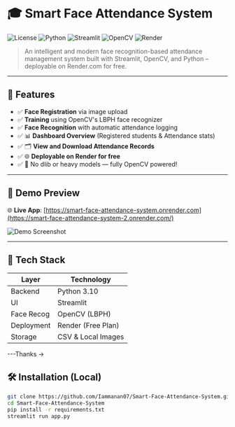 # 🎓 Smart Face Attendance System

![License](https://img.shields.io/badge/license-MIT-green.svg)
![Python](https://img.shields.io/badge/Python-3.10-blue.svg)
![Streamlit](https://img.shields.io/badge/Built%20With-Streamlit-red)
![OpenCV](https://img.shields.io/badge/OpenCV-4.x-blue)
![Render](https://img.shields.io/badge/Deploy-Render.com-success)

> An intelligent and modern face recognition-based attendance management system built with Streamlit, OpenCV, and Python – deployable on Render.com for free.

---

## 🚀 Features

- ✅ **Face Registration** via image upload
- ✅ **Training** using OpenCV's LBPH face recognizer
- ✅ **Face Recognition** with automatic attendance logging
- ✅ 📊 **Dashboard Overview** (Registered students & Attendance stats)
- ✅ 🗂 **View and Download Attendance Records**
- ✅ 🌐 **Deployable on Render for free**
- ✅ 🧠 No dlib or heavy models — fully OpenCV powered!

---

## 📸 Demo Preview

🌐 **Live App**: [https://smart-face-attendance-system.onrender.com](https://smart-face-attendance-system-2.onrender.com/)

![Demo Screenshot](https://user-images.githubusercontent.com/placeholder/demo-screenshot.png) <!-- Replace with real URL if hosting screenshots -->

---

## 🧩 Tech Stack

| Layer      | Technology         |
|------------|--------------------|
| Backend    | Python 3.10        |
| UI         | Streamlit          |
| Face Recog | OpenCV (LBPH)      |
| Deployment | Render (Free Plan) |
| Storage    | CSV & Local Images |

---Thanks ->

## 🛠️ Installation (Local)

```bash
git clone https://github.com/Iammanan07/Smart-Face-Attendance-System.git
cd Smart-Face-Attendance-System
pip install -r requirements.txt
streamlit run app.py





